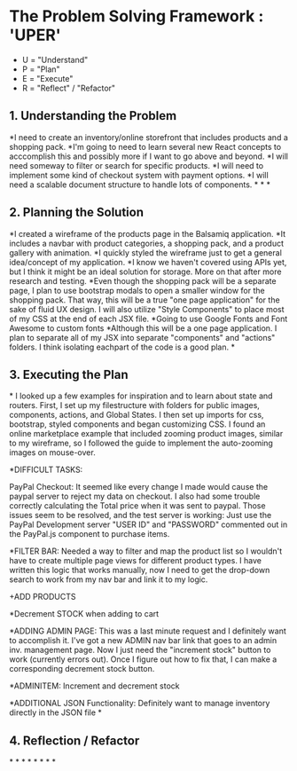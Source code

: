 <h1>The Problem Solving Framework : 'UPER'</h1>

* U = "Understand"
* P = "Plan"
* E = "Execute"
* R = "Reflect" / "Refactor"

<h2>1. Understanding the Problem</h2>
*I need to create an inventory/online storefront that includes products and a shopping pack.
*I'm going to need to learn several new React concepts to acccomplish this and possibly more if I want to go above and beyond.
*I will need someway to filter or search for specific products.
*I will need to implement some kind of checkout system with payment options.
*I will need a scalable document structure to handle lots of components.
*
*
*
<h2>
    2. Planning the Solution
</h2>
*I created a wireframe of the products page in the Balsamiq application.
*It includes a navbar with product categories, a shopping pack, and a product gallery with animation.
*I quickly styled the wireframe just to get a general idea/concept of my application.
*I know we haven't covered using APIs yet, but I think it might be an ideal solution for storage. More on that after more research and testing.
*Even though the shopping pack will be a separate page, I plan to use bootstrap modals to open a smaller window for the shopping pack. That way, this will be a true "one page application" for the sake of fluid UX design. I will also utilize "Style Components" to place most of my CSS at the end of each JSX file.
*Going to use Google Fonts and Font Awesome to custom fonts
*Although this will be a one page application. I plan to separate all of my JSX into separate "components" and "actions" folders. I think isolating eachpart of the code is a good plan.
*
<h2>
    3. Executing the Plan
</h2>
* I looked up a few examples for inspiration and to learn about state and routers. First, I set up my filestructure with folders for public images, components, actions, and Global States. I then set up imports for css, bootstrap, styled components and began customizing CSS.
I found an online marketplace example that included zooming product images, similar to my wireframe, so I followed the guide to implement the auto-zooming images on mouse-over.

*DIFFICULT TASKS: 

PayPal Checkout: It seemed like every change I made would cause the paypal server to reject my data on checkout. I also had some trouble correctly calculating the Total price when it was sent to paypal. Those issues seem to be resolved, and the test server is working: Just use the PayPal Development server "USER ID" and "PASSWORD" commented out in the PayPal.js component to purchase items.

*FILTER BAR: Needed a way to filter and map the product list so I wouldn't have to create multiple page views for different product types. I have written this logic that works manually, now I need to get the drop-down search to work from my nav bar and link it to my logic.

+ADD PRODUCTS

*Decrement STOCK when adding to cart

*ADDING ADMIN PAGE: This was a last minute request and I definitely want to accomplish it. I've got a new ADMIN nav bar link that goes to an admin inv. management page. Now I just need the "increment stock" button to work (currently errors out). Once I figure out how to fix that, I can make a corresponding decrement stock button.

*ADMINITEM: Increment and decrement stock

*ADDITIONAL JSON Functionality: Definitely want to manage inventory directly in the JSON file 
*
<h2>
    4. Reflection / Refactor
</h2>
*
*
*
*
*
*
*
*